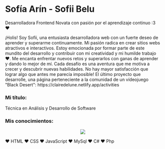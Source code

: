 
<h1> Sofía Arín - Sofii Belu </h1

<h2> Desarrolladora Frontend Novata con pasión por el aprendizaje continuo :3 ❤️ </h2>

<p>¡Holis! Soy Sofii, una entusiasta desarrolladora web con un fuerte deseo de aprender y superarme continuamente. Mi pasión radica en crear sitios webs atractivos e interactivos. Estoy emocionada por formar parte de este mundito del desarrollo y contribuir con mi creatividad y mi humilde trabajo ❤️. 
Me encanta enfrentar nuevos retos y superarlos con ganas de aprender y dando lo mejor de mí. Cada desafío es una aventura que me motiva a crecer y descubrir nuevas habilidades. No hay mayor satisfacción que lograr algo que antes me parecía imposible! 
El último proyecto que desarrolle, una página perteneciente a la comunidad de un vídeojuego "Black Desert": https://clairedelune.netlify.app/activities </p>

### Mi título:
Técnica en Análisis y Desarrollo de Software
### Mis conocimientos:
<p align="center">
  <a href="https://skillicons.dev">
    <img src="https://skillicons.dev/icons?i=html,css,js,react,mysql,php,postman,github" />
  </a>
</p>



♥ HTML 
♥ CSS 
♥ JavaScript
♥ MySql
♥ C#
♥ Php
<!--
**SofiiBelu/SofiiBelu** is a ✨ _special_ ✨ repository because its `README.md` (this file) appears on your GitHub profile.

Here are some ideas to get you started:

- 🔭 I’m currently working on ...
- 🌱 I’m currently learning ...
- 👯 I’m looking to collaborate on ...
- 🤔 I’m looking for help with ...
- 💬 Ask me about ...
- 📫 How to reach me: ...
- 😄 Pronouns: ...
- ⚡ Fun fact: ...
-->


